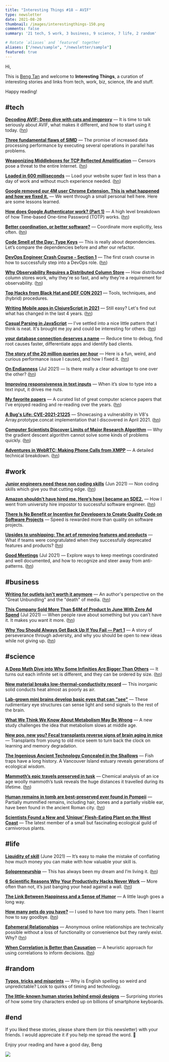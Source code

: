 ```yaml
---
title: "Interesting Things #18 — AVIF"
type: newsletter
date: 2021-08-20
thumbnail: /images/interestingthings-150.png
comments: false
summary: '21 tech, 5 work, 3 business, 9 science, 7 life, 2 random'

# Rotate `aliases` and `featured` together
aliases: ["/news/sample", "/newsletter/sample"]
featured: true
---
```


Hi,

This is [Beng Tan](https://bengtan.com/about/) and welcome to **Interesting Things**, a curation of interesting stories and links from tech, work, biz, science, life and stuff.

Happy reading!

## #tech

**[Decoding AVIF: Deep dive with cats and imgproxy](https://evilmartians.com/chronicles/decoding-avif-deep-dive-with-cats-and-imgproxy?utm_source=bengtan.com/interesting-things/018)** — It is time to talk seriously about AVIF, what makes it different, and how to start using it today. ([hn](https://news.ycombinator.com/item?id=28168775))

**[Three fundamental flaws of SIMD](https://www.bitsnbites.eu/three-fundamental-flaws-of-simd/?utm_source=bengtan.com/interesting-things/018)** — The promise of increased data processing performance by executing several operations in parallel has problems.

**[Weaponizing Middleboxes for TCP Reflected Amplification](https://geneva.cs.umd.edu/posts/usenix21-weaponizing-censors/?utm_source=bengtan.com/interesting-things/018)** —  Censors pose a threat to the entire Internet. ([hn](https://news.ycombinator.com/item?id=28183072))

**[Loaded in 600 milliseconds](https://treblle.com/blog/loaded-in-600-milliseconds?utm_source=bengtan.com/interesting-things/018)** — Load your website super fast in less than a day of work and without much experience needed. ([hn](https://news.ycombinator.com/item?id=28207675))

**[Google removed our 4M user Chrome Extension. This is what happened and how we fixed it.](https://www.indiehackers.com/post/google-removed-our-4m-user-chrome-extension-this-is-what-happened-and-how-we-fixed-it-851c785b10?utm_source=bengtan.com/interesting-things/018)** — We went through a small personal hell here. Here are some lessons learned.

**[How does Google Authenticator work? (Part 1)](https://prezu.ca/post/2021-07-30-totp-1/?utm_source=bengtan.com/interesting-things/018)** — A high level breakdown of how Time-based One-time Password (TOTP) works. ([hn](https://news.ycombinator.com/item?id=28171862))

**[Better coordination, or better software?](https://jessitron.com/2021/08/02/better-coordination-or-better-software/?utm_source=bengtan.com/interesting-things/018)** — Coordinate more explicitly, less often. ([hn](https://news.ycombinator.com/item?id=28039136))

**[Code Smell of the Day: Type Keys](https://jesseduffield.com/Type-Keys/?utm_source=bengtan.com/interesting-things/018)** — This is really about dependencies. Let’s compare the dependencies before and after our refactor.

**[DevOps Engineer Crash Course - Section 1](https://matduggan.com/devops-engineer-crash-course/?utm_source=bengtan.com/interesting-things/018)** — The first crash course in how to successfully step into a DevOps role. ([hn](https://news.ycombinator.com/item?id=28186842))

**[Why Observability Requires a Distributed Column Store](https://www.honeycomb.io/blog/why-observability-requires-distributed-column-store/?utm_source=bengtan.com/interesting-things/018)** — How distributed column stores work, why they're so fast, and why they're a requirement for observability. ([hn](https://news.ycombinator.com/item?id=28166438))

**[Top Hacks from Black Hat and DEF CON 2021](https://portswigger.net/daily-swig/top-hacks-from-black-hat-and-def-con-2021?utm_source=bengtan.com/interesting-things/018)** — Tools, techniques, and (hybrid) procedures.

**[Writing Mobile apps in ClojureScript in 2021](https://www.juxt.pro/blog/clojurescript-native-apps-2021?utm_source=bengtan.com/interesting-things/018)** — Still easy? Let's find out what has changed in the last 4 years. ([hn](https://news.ycombinator.com/item?id=28183927))

**[Casual Parsing in JavaScript](https://www.brandons.me/blog/casual-parsing-javascript?utm_source=bengtan.com/interesting-things/018)** — I've settled into a nice little pattern that I think is neat. It's brought me joy and could be interesting for others. ([hn](https://news.ycombinator.com/item?id=28206863))

**[your database connection deserves a name](https://andygrunwald.com/blog/your-database-connection-deserves-a-name/?utm_source=bengtan.com/interesting-things/018)** — Reduce time to debug, find root causes faster, differentiate apps and identify bad clients.

**[The story of the 20 million queries per hour](https://kinduff.com/2021/08/02/the-story-of-the-20-million-queries-per-hour/?utm_source=bengtan.com/interesting-things/018)** — Here is a fun, weird, and curious performance issue I caused, and how I fixed it. ([hn](https://news.ycombinator.com/item?id=28047791))

**[On Endianness](https://technicalsourcery.net/posts/on-endianness/?utm_source=bengtan.com/interesting-things/018)** (Jul 2021) — Is there really a clear advantage to one over the other? ([hn](https://news.ycombinator.com/item?id=28207414))

**[Improving responsiveness in text inputs](https://nolanlawson.com/2021/08/08/improving-responsiveness-in-text-inputs/?utm_source=bengtan.com/interesting-things/018)** — When it’s slow to type into a text input, it drives me nuts.

**[My favorite papers](https://ordep.dev/posts/my-favorite-papers?utm_source=bengtan.com/interesting-things/018)** — A curated list of great computer science papers that I’ve enjoyed reading and re-reading over the years. ([hn](https://news.ycombinator.com/item?id=28210040))

**[A Bug's Life: CVE-2021-21225](https://tiszka.com/blog/CVE_2021_21225.html?utm_source=bengtan.com/interesting-things/018)** — Showcasing a vulnerability in V8's Array.prototype.concat implementation that I discovered in April 2021. ([hn](https://news.ycombinator.com/item?id=28210119))

**[Computer Scientists Discover Limits of Major Research Algorithm](https://www.quantamagazine.org/computer-scientists-discover-limits-of-major-research-algorithm-20210817/?utm_source=bengtan.com/interesting-things/018)** — Why the gradient descent algorithm cannot solve some kinds of problems quickly. ([hn](https://news.ycombinator.com/item?id=28215676))

**[Adventures in WebRTC: Making Phone Calls from XMPP](https://blog.jmp.chat/b/adventures-in-webrtc-making-phone-calls-from-xmpp-znLOT5/?utm_source=bengtan.com/interesting-things/018)** — A detailed technical breakdown. ([hn](https://news.ycombinator.com/item?id=28210858))


## #work

**[Junior engineers need these non coding skills](https://www.codingshorts.io/blog/junior-software-engineer?utm_source=bengtan.com/interesting-things/018)** (Jun 2021) — Non coding skills which give you that cutting edge. ([hn](https://news.ycombinator.com/item?id=28180566))

**[Amazon shouldn’t have hired me. Here’s how I became an SDE2.](https://curtiseinsmann.medium.com/amazon-shouldnt-have-hired-me-here-s-how-i-became-an-sde2-e310d0d264a8?utm_source=bengtan.com/interesting-things/018)** — How I went from university hire impostor to successful software engineer. ([hn](https://news.ycombinator.com/item?id=28205395))

**[There Is No Benefit or Incentive for Developers to Create Quality Code on Software Projects](https://itnext.io/there-is-no-benefit-or-incentive-for-developers-to-create-quality-code-on-software-projects-a89aae0f8c35?utm_source=bengtan.com/interesting-things/018)** — Speed is rewarded more than quality on software projects.

**[Upsides to unshipping: The art of removing features and products](https://mixpanel.com/blog/upsides-to-unshipping-the-art-of-removing-features-and-products/?utm_source=bengtan.com/interesting-things/018)** — What if teams were congratulated when they successfully deprecated features and products? ([hn](https://news.ycombinator.com/item?id=28175199))

**[Good Meetings](https://css-tricks.com/good-meetings/?utm_source=bengtan.com/interesting-things/018)** (Jul 2021) — Explore ways to keep meetings coordinated and well documented, and how to recognize and steer away from anti-patterns. ([hn](https://news.ycombinator.com/item?id=27804375))


## #business

**[Writing for outlets isn't worth it anymore](https://erikhoel.substack.com/p/writing-for-outlets-isnt-worth-it?utm_source=bengtan.com/interesting-things/018)** — An author's perspective on the "Great Unbundling" and the "death" of media. ([hn](https://news.ycombinator.com/item?id=28211539))

**[This Company Sold More Than $4M of Product In June With Zero Ad Spend](https://swaylytics.com/this-company-sold-more-than-4m-of-product-in-june-with-zero-ad-spend/?utm_source=bengtan.com/interesting-things/018)** (Jul 2021) — When people rave about something but you can’t have it. It makes you want it more. ([hn](https://news.ycombinator.com/item?id=28214159))

**[Why You Should Always Get Back Up If You Fail — Part 1](https://medium.com/@ivanburazin/why-you-should-always-get-back-up-if-you-fail-part-1-1968d6227aeb?utm_source=bengtan.com/interesting-things/018)** — A story of perseverance through adversity, and why you should be open to new ideas while not giving up. ([hn](https://news.ycombinator.com/item?id=28181784))


## #science

**[A Deep Math Dive into Why Some Infinities Are Bigger Than Others](https://www.scientificamerican.com/article/a-deep-math-dive-into-why-some-infinities-are-bigger-than-others/?utm_source=bengtan.com/interesting-things/018)** — It turns out each infinite set is different, and they can be ordered by size. ([hn](https://news.ycombinator.com/item?id=28199731))

**[New material breaks low-thermal-conductivity record](https://physicsworld.com/a/new-material-breaks-low-thermal-conductivity-record/?utm_source=bengtan.com/interesting-things/018)** — This inorganic solid conducts heat almost as poorly as air.

**[Lab-grown mini brains develop basic eyes that can "see"](https://newatlas.com/biology/lab-grown-mini-brain-organoid-eye-see/?utm_source=bengtan.com/interesting-things/018)** — These rudimentary eye structures can sense light and send signals to the rest of the brain.

**[What We Think We Know About Metabolism May Be Wrong](https://www.nytimes.com/2021/08/12/health/metabolism-weight-aging.html?utm_source=bengtan.com/interesting-things/018)** — A new study challenges the idea that metabolism slows at middle age.

**[New poo, new you? Fecal transplants reverse signs of brain aging in mice](https://www.sciencemag.org/news/2021/08/new-poo-new-you-fecal-transplants-reverse-signs-brain-aging-mice?utm_source=bengtan.com/interesting-things/018)** — Transplants from young to old mice seem to turn back the clock on learning and memory degradation.

**[The Ingenious Ancient Technology Concealed in the Shallows](https://www.hakaimagazine.com/features/the-ingenious-ancient-technology-concealed-in-the-shallows?utm_source=bengtan.com/interesting-things/018)** — Fish traps have a long history. A Vancouver Island estuary reveals generations of ecological wisdom.

**[Mammoth’s epic travels preserved in tusk](https://www.nature.com/articles/d41586-021-02206-1?utm_source=bengtan.com/interesting-things/018)** — Chemical analysis of an ice age woolly mammoth’s tusk reveals the huge distances it travelled during its lifetime. ([hn](https://news.ycombinator.com/item?id=28166124))

**[Human remains in tomb are best-preserved ever found in Pompeii](https://www.theguardian.com/world/2021/aug/17/human-remains-in-tomb-are-best-preserved-ever-found-in-pompeii?utm_source=bengtan.com/interesting-things/018)** — Partially mummified remains, including hair, bones and a partially visible ear, have been found in the ancient Roman city. ([hn](https://news.ycombinator.com/item?id=28210988))

**[Scientists Found a New and ‘Unique’ Flesh-Eating Plant on the West Coast](https://www.vice.com/en/article/n7b5dk/scientists-found-a-new-and-unique-flesh-eating-plant-on-the-west-coast?utm_source=bengtan.com/interesting-things/018)** — The latest member of a small but fascinating ecological guild of carnivorous plants.


## #life

**[Liquidity of skill](https://thesephist.com/posts/liquidity/?utm_source=bengtan.com/interesting-things/018)** (June 2021) — It’s easy to make the mistake of conflating how much money you can make with how valuable your skill is.

**[Solopreneurship](https://flaviocopes.com/solopreneurship/?utm_source=bengtan.com/interesting-things/018)** — This has always been my dream and I’m living it. ([hn](https://news.ycombinator.com/item?id=28207268))

**[6 Scientific Reasons Why Your Productivity Hacks Never Work](https://natetravis.wordpress.com/2021/08/13/6-scientific-reasons-why-your-productivity-hacks-never-work/?utm_source=bengtan.com/interesting-things/018)** — More often than not, it’s just banging your head against a wall. ([hn](https://news.ycombinator.com/item?id=28174548))

**[The Link Between Happiness and a Sense of Humor](https://www.theatlantic.com/family/archive/2021/08/humor-happiness/619704/?utm_source=bengtan.com/interesting-things/018)** — A little laugh goes a long way.

**[How many pets do you have?](https://sive.rs/pets?utm_source=bengtan.com/interesting-things/018)** — I used to have too many pets. Then I learnt how to say goodbye. ([hn](https://news.ycombinator.com/item?id=28170594))

**[Ephemeral Relationships](https://www.windley.com/archives/2021/08/ephemeral_relationships.shtml?utm_source=bengtan.com/interesting-things/018)** — Anonymous online relationships are technically possible without a loss of functionality or convenience but they rarely exist. Why? ([hn](https://news.ycombinator.com/item?id=28172521))

**[When Correlation is Better than Causation](https://www.narrator.ai/blog/when-correlation-is-better-than-causation/?utm_source=bengtan.com/interesting-things/018)** — A heuristic approach for using correlations to inform decisions. ([hn](https://news.ycombinator.com/item?id=28145809))


## #random

**[Typos, tricks and misprints](https://aeon.co/essays/why-is-the-english-spelling-system-so-weird-and-inconsistent?utm_source=bengtan.com/interesting-things/018)** — Why is English spelling so weird and unpredictable? Look to quirks of timing and technology.

**[The little-known human stories behind emoji designs](https://www.bbc.co.uk/news/technology-58180556?utm_source=bengtan.com/interesting-things/018)** — Surprising stories of how some tiny characters ended up on billions of smartphone keyboards.


## #end

If you liked these stories, please share them (or this newsletter) with your friends. I would appreciate it if you help me spread the word. 🙏

Enjoy your reading and have a good day,
Beng

![](https://bengtan.com/images/portrait-40.png)
